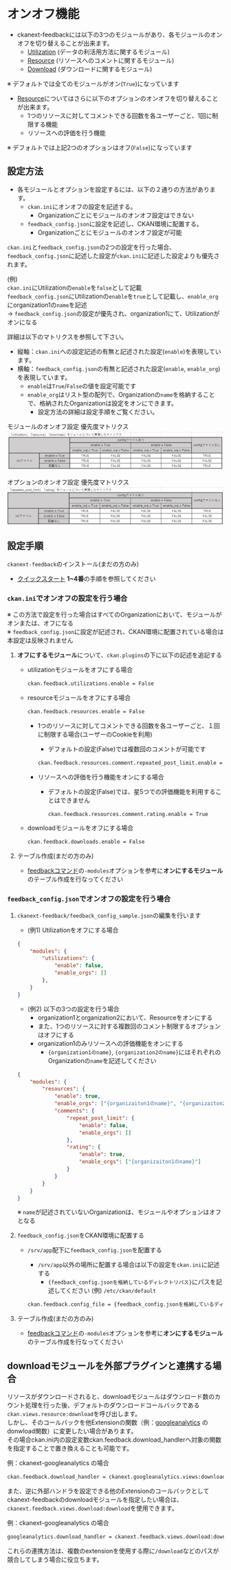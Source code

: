 # オンオフ機能

* ckanext-feedbackには以下の3つのモジュールがあり、各モジュールのオンオフを切り替えることが出来ます。
  * [Utilization](./utilization.md) (データの利活用方法に関するモジュール)
  * [Resource](./resource.md) (リソースへのコメントに関するモジュール)
  * [Download](./download.md) (ダウンロードに関するモジュール)

※ デフォルトでは全てのモジュールがオン(`True`)になっています

* [Resource](./resource.md)についてはさらに以下のオプションのオンオフを切り替えることが出来ます。
  * 1つのリソースに対してコメントできる回数を各ユーザーごと、1回に制限する機能
  * リソースへの評価を行う機能

※ デフォルトでは上記2つのオプションはオフ(`False`)になっています

## 設定方法

* 各モジュールとオプションを設定するには、以下の２通りの方法があります。
  * `ckan.ini`にオンオフの設定を記述する。
    * Organizationごとにモジュールのオンオフ設定はできない
  * `feedback_config.json`に設定を記述し、CKAN環境に配置する。
    * Organizationごとにモジュールのオンオフ設定が可能

`ckan.ini`と`feedback_config.json`の2つの設定を行った場合、  
`feedback_config.json`に記述した設定が`ckan.ini`に記述した設定よりも優先されます。  

(例)  
`ckan.ini`にUtilizationの`enable`を`false`として記載  
`feedback_config.json`にUtilizationの`enable`を`true`として記載し、`enable_org`にorganization1の`name`を記述  
→ `feedback_config.json`の設定が優先され、organization1にて、Utilizationがオンになる  

詳細は以下のマトリクスを参照して下さい。  

* 縦軸：`ckan.ini`への設定記述の有無と記述された設定(`enable`)を表現しています。
* 横軸：`feedback_config.json`の有無と記述された設定(`enable`, `enable_org`)を表現しています。
  * `enable`は`True`/`False`の値を設定可能です
  * `enable_org`はリスト型の配列で、Organizationの`name`を格納することで、格納されたOrganizationは設定をオンにできます。
    * 設定方法の詳細は設定手順をご覧ください。

モジュールのオンオフ設定 優先度マトリクス  
![モジュールのオンオフ設定 優先度マトリクス](../assets/module_setting.png)

オプションのオンオフ設定 優先度マトリクス  
![オプションのオンオフ設定 優先度マトリクス](../assets/module_option_setting.png)

## 設定手順

`ckanext-feedback`のインストール(まだの方のみ)

* [クイックスタート](../../README.md) **1~4番**の手順を参照してください

### `ckan.ini`でオンオフの設定を行う場合

※ この方法で設定を行った場合はすべてのOrganizationにおいて、モジュールがオンまたは、オフになる  
※ `feedback_config.json`に設定が記述され、CKAN環境に配置されている場合は本設定は反映されません

1. **オフにするモジュール**について、`ckan.plugins`の下に以下の記述を追記する
    * utilizationモジュールをオフにする場合

        ```bash
        ckan.feedback.utilizations.enable = False
        ```

    * resourceモジュールをオフにする場合

        ```bash
        ckan.feedback.resources.enable = False
        ```

        * 1つのリソースに対してコメントできる回数を各ユーザーごと、１回に制限する場合(ユーザーのCookieを利用)
            * デフォルトの設定(False)では複数回のコメントが可能です

            ```bash
            ckan.feedback.resources.comment.repeated_post_limit.enable = True
            ```

        * リソースへの評価を行う機能をオンにする場合
          * デフォルトの設定(False)では、星5つでの評価機能を利用することはできません

            ```bash
            ckan.feedback.resources.comment.rating.enable = True
            ```

    * downloadモジュールをオフにする場合

        ```bash
        ckan.feedback.downloads.enable = False
        ```

2. テーブル作成(まだの方のみ)
    * [feedbackコマンド](./feedback_command.md)の```-modules```オプションを参考に**オンにするモジュール**のテーブル作成を行なってください

### `feedback_config.json`でオンオフの設定を行う場合

1. `ckanext-feedback/feedback_config_sample.json`の編集を行います
    * (例1) Utilizationをオフにする場合

    ```json
    {
        "modules": {
            "utilizations": {
                "enable": false,
                "enable_orgs": []
            },
        }
    }
    ```

    * (例2) 以下の3つの設定を行う場合
      * organization1とorganization2において、Resourceをオンにする
      * また、1つのリソースに対する複数回のコメント制限するオプションはオフにする
      * organization1のみリソースへの評価機能をオンにする
        * `{organization1のname}`, `{organization2のname}`にはそれぞれのOrganizationの`name`を記述してください

    ```json
    {   
        "modules": {
            "resources": {
                "enable": true,
                "enable_orgs": ["{organizaiton1のname}", "{organizaiton2のname}"],
                "comments": {
                    "repeat_post_limit": {
                        "enable": false,
                        "enable_orgs": []
                    },
                    "rating": {
                        "enable": true,
                        "enable_orgs": ["{organizaiton1のname}"]
                    }
                }
            }
        }
    }
    ```

    ※ `name`が記述されていないOrganizationは、モジュールやオプションはオフとなる

2. `feedback_config.json`をCKAN環境に配置する
    * `/srv/app`配下に`feedback_config.json`を配置する
      * `/srv/app`以外の場所に配置する場合は以下の設定を`ckan.ini`に記述する
        * `{feedback_config.jsonを格納しているディレクトリパス}`にパスを記述してください (例) `/etc/ckan/default`

      ```bash
      ckan.feedback.config_file = {feedback_config.jsonを格納しているディレクトリパス}
      ```

3. テーブル作成(まだの方のみ)
    * [feedbackコマンド](./feedback_command.md)の```-modules```オプションを参考に**オンにするモジュール**のテーブル作成を行なってください

## downloadモジュールを外部プラグインと連携する場合

リソースがダウンロードされると、downloadモジュールはダウンロード数のカウント処理を行った後、デフォルトのダウンロードコールバックである`ckan.views.resource:download`を呼び出します。</br>
しかし、そのコールバックを他Extensionの関数（例：[googleanalytics](https://github.com/ckan/ckanext-googleanalytics) のdonwload関数）に変更したい場合があります。</br>
その場合ckan.ini内の設定変数ckan.feedback.download_handlerへ対象の関数を指定することで置き換えることも可能です。

例：ckanext-googleanalytics の場合

```bash
ckan.feedback.download_handler = ckanext.googleanalytics.views:download
```

また、逆に外部ハンドラを設定できる他のExtensionのコールバックとしてckanext-feedbackのdownloadモジュールを指定したい場合は、`ckanext.feedback.views.download:download`を使用できます。

例：ckanext-googleanalytics の場合

```bash
googleanalytics.download_handler = ckanext.feedback.views.download:download
```

これらの連携方法は、複数のextensionを使用する際に`/download`などのパスが競合してしまう場合に役立ちます。
